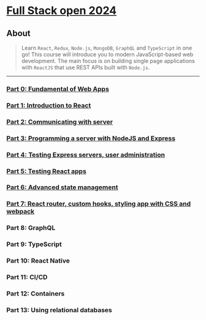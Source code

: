 # [Full Stack open 2024](https://fullstackopen.com/en/)

## About

> Learn `React`, `Redux`, `Node.js`, `MongoDB`, `GraphQL` and `TypeScript` in one go! This course will introduce you to modern JavaScript-based web development. The main focus is on building single page applications with `ReactJS` that use REST APIs built with `Node.js`.

---

### [Part 0: Fundamental of Web Apps](./part0)

### [Part 1: Introduction to React](./part1)

### [Part 2: Communicating with server](./part2)

### [Part 3: Programming a server with NodeJS and Express](./part3)

### [Part 4: Testing Express servers, user administration](./part4)

### [Part 5: Testing React apps](./part5)

### [Part 6: Advanced state management](./part6)

### [Part 7: React router, custom hooks, styling app with CSS and webpack](./part7)

### Part 8: GraphQL

### Part 9: TypeScript

### Part 10: React Native

### Part 11: CI/CD

### Part 12: Containers

### Part 13: Using relational databases
